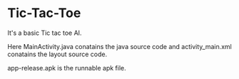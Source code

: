 # Tic-Tac-Toe
It's a basic Tic tac toe AI.

Here MainActivity.java conatains the java source code and activity_main.xml conatains the layout source code. 

app-release.apk is the runnable apk file.
